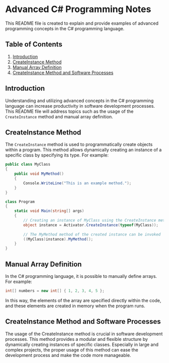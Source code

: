 # Advanced C# Programming Notes

This README file is created to explain and provide examples of advanced programming concepts in the C# programming language.

## Table of Contents

1. [Introduction](#introduction)
2. [CreateInstance Method](#createinstance-method)
3. [Manual Array Definition](#manual-array-definition)
4. [CreateInstance Method and Software Processes](#createinstance-method-and-software-processes)

## Introduction

Understanding and utilizing advanced concepts in the C# programming language can increase productivity in software development processes. This README file will address topics such as the usage of the `CreateInstance` method and manual array definition.

## CreateInstance Method

The `CreateInstance` method is used to programmatically create objects within a program. This method allows dynamically creating an instance of a specific class by specifying its type. For example:

```csharp
public class MyClass
{
    public void MyMethod()
    {
        Console.WriteLine("This is an example method.");
    }
}

class Program
{
    static void Main(string[] args)
    {
        // Creating an instance of MyClass using the CreateInstance method
        object instance = Activator.CreateInstance(typeof(MyClass));
        
        // The MyMethod method of the created instance can be invoked
        ((MyClass)instance).MyMethod();
    }
}

```

## Manual Array Definition

In the C# programming language, it is possible to manually define arrays. For example:
```csharp
int[] numbers = new int[] { 1, 2, 3, 4, 5 };
```

In this way, the elements of the array are specified directly within the code, and these elements are created in memory when the program runs.

## CreateInstance Method and Software Processes

The usage of the CreateInstance method is crucial in software development processes. This method provides a modular and flexible structure by dynamically creating instances of specific classes. Especially in large and complex projects, the proper usage of this method can ease the development process and make the code more manageable.



